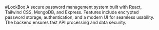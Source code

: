 #LockBox
A secure password management system built with React, Tailwind CSS, MongoDB, and Express. Features include encrypted password storage, authentication, and a modern UI for seamless usability. The backend ensures fast API processing and data security.
